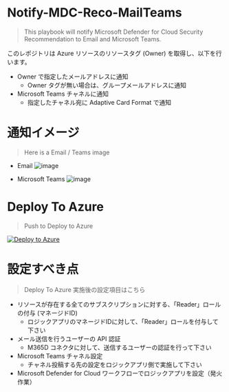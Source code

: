 # Notify-MDC-Reco-MailTeams
> This playbook will notify Microsoft Defender for Cloud Security Recommendation to Email and Microsoft Teams.

このレポジトリは Azure リソースのリソースタグ (Owner) を取得し、以下を行います。
- Owner で指定したメールアドレスに通知
  - Owner タグが無い場合は、グループメールアドレスに通知
- Microsoft Teams チャネルに通知
  - 指定したチャネル宛に Adaptive Card Format で通知

# 通知イメージ
> Here is a Email / Teams image

- Email
![image](https://github.com/user-attachments/assets/fa00b0f4-f841-4e70-93af-a9ce8fef3839)

- Microsoft Teams
![image](https://github.com/user-attachments/assets/9e54b6b8-83c2-4669-abe2-52b40dc49dfe)

# Deploy To Azure
> Push to Deploy to Azure

[![Deploy to Azure](https://aka.ms/deploytoazurebutton)](https://portal.azure.com/#create/Microsoft.Template/uri/https%3A%2F%2Fraw.githubusercontent.com%2Fhisashin0728%2FNotify-MDC-Reco-MailTeams%2Fmain%2Ftemplate.json)

# 設定すべき点
> Deploy To Azure 実施後の設定項目はこちら

- リソースが存在する全てのサブスクリプションに対する、「Reader」ロールの付与 (マネージドID)
  - ロジックアプリのマネージドIDに対して、「Reader」ロールを付与して下さい
- メール送信を行うユーザーの API 認証
  - M365D コネクタに対して、送信するユーザーの認証を行って下さい
- Microsoft Teams チャネル設定
  - チャネル投稿する先の設定をロジックアプリ側で実施して下さい
- Microsoft Defender for Cloud ワークフローでロジックアプリを設定（発火作業）
